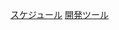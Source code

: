 [スケジュール](https://docs.google.com/spreadsheets/d/1I3KNECilzMQsirx5BpCumcEB4AhEFhuH2Ba70sXrXzs/edit?usp=sharing)
[開発ツール](https://docs.google.com/spreadsheets/d/1E9-Rp6chhxsVOZhou7pOan8cW_mlV0vr/edit#gid=974568031)
